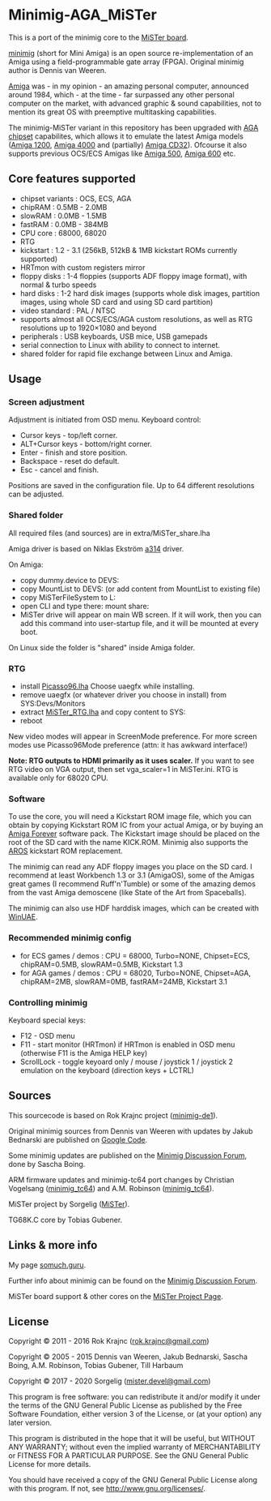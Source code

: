 
# Minimig-AGA_MiSTer

This is a port of the minimig core to the [MiSTer board](https://github.com/MiSTer-devel).

[minimig](http://en.wikipedia.org/wiki/Minimig) (short for Mini Amiga) is an open source re-implementation of an Amiga using a field-programmable gate array (FPGA). Original minimig author is Dennis van Weeren.

[Amiga](http://en.wikipedia.org/wiki/Amiga_500) was - in my opinion - an amazing personal computer, announced around 1984, which - at the time - far surpassed any other personal computer on the market, with advanced graphic & sound capabilities, not to mention its great OS with preemptive multitasking capabilities.

The minimig-MiSTer variant in this repository has been upgraded with [AGA chipset](http://en.wikipedia.org/wiki/Amiga_Advanced_Graphics_Architecture) capabilites, which allows it to emulate the latest Amiga models ([Amiga 1200](http://en.wikipedia.org/wiki/Amiga_1200), [Amiga 4000](http://en.wikipedia.org/wiki/Amiga_4000) and (partially) [Amiga CD32](http://en.wikipedia.org/wiki/Amiga_CD32)). Ofcourse it also supports previous OCS/ECS Amigas like [Amiga 500](http://en.wikipedia.org/wiki/Amiga_500), [Amiga 600](http://en.wikipedia.org/wiki/Amiga_600) etc.


## Core features supported

* chipset variants : OCS, ECS, AGA
* chipRAM : 0.5MB - 2.0MB
* slowRAM : 0.0MB - 1.5MB
* fastRAM : 0.0MB - 384MB
* CPU core : 68000, 68020
* RTG
* kickstart : 1.2 - 3.1 (256kB, 512kB & 1MB kickstart ROMs currently supported)
* HRTmon with custom registers mirror
* floppy disks : 1-4 floppies (supports ADF floppy image format), with normal & turbo speeds
* hard disks : 1-2 hard disk images (supports whole disk images, partition images, using whole SD card and using SD card partition)
* video standard : PAL / NTSC
* supports almost all OCS/ECS/AGA custom resolutions, as well as RTG resolutions up to 1920×1080 and beyond
* peripherals : USB keyboards, USB mice, USB gamepads
* serial connection to Linux with ability to connect to internet.
* shared folder for rapid file exchange between Linux and Amiga.


## Usage

### Screen adjustment
Adjustment is initiated from OSD menu. Keyboard control:
* Cursor keys - top/left corner.
* ALT+Cursor keys - bottom/right corner.
* Enter - finish and store position.
* Backspace - reset do default.
* Esc - cancel and finish.

Positions are saved in the configuration file. Up to 64 different resolutions can be adjusted.

### Shared folder

All required files (and sources) are in extra/MiSTer_share.lha

Amiga driver is based on Niklas Ekström [a314](https://github.com/niklasekstrom/a314) driver.

On Amiga:
- copy dummy.device to DEVS:
- copy MountList to DEVS: (or add content from MountList to existing file)
- copy MiSTerFileSystem to L:
- open CLI and type there: mount share:
- MiSTer drive will appear on main WB screen. If it will work, then you can add this command into user-startup file, and it will be mounted at every boot.

On Linux side the folder is "shared" inside Amiga folder.

### RTG

* install [Picasso96.lha](http://aminet.net/package/driver/video/Picasso96) Choose uaegfx while installing.
* remove uaegfx (or whatever driver you choose in install) from SYS:Devs/Monitors
* extract [MiSTer_RTG.lha](https://github.com/MiSTer-devel/Minimig-AGA_MiSTer/raw/MiSTer/extra/rtg_driver/MiSTer_RTG.lha) and copy content to SYS:
* reboot

New video modes will appear in ScreenMode preference. For more screen modes use Picasso96Mode preference (attn: it has awkward interface!)

**Note: RTG outputs to HDMI primarily as it uses scaler.**
If you want to see RTG video on VGA output, then set vga_scaler=1 in MiSTer.ini.
RTG is available only for 68020 CPU.

### Software
To use the core, you will need a Kickstart ROM image file, which you can obtain by copying Kickstart ROM IC from your actual Amiga, or by buying an [Amiga Forever](http://www.amigaforever.com/) software pack. The Kickstart image should be placed on the root of the SD card with the name KICK.ROM. Minimig also supports the [AROS](http://aros.sourceforge.net/) kickstart ROM replacement.

The minimig can read any ADF floppy images you place on the SD card. I recommend at least Workbench 1.3 or 3.1 (AmigaOS), some of the Amigas great games (I recommend Ruff'n'Tumble) or some of the amazing demos from the vast Amiga demoscene (like State of the Art from Spaceballs).

The minimig can also use HDF harddisk images, which can be created with [WinUAE](http://www.winuae.net/).

### Recommended minimig config

* for ECS games / demos : CPU = 68000, Turbo=NONE, Chipset=ECS, chipRAM=0.5MB, slowRAM=0.5MB, Kickstart 1.3
* for AGA games / demos : CPU = 68020, Turbo=NONE, Chipset=AGA, chipRAM=2MB, slowRAM=0MB, fastRAM=24MB, Kickstart 3.1

### Controlling minimig

Keyboard special keys:

* F12         - OSD menu
* F11         - start monitor (HRTmon) if HRTmon is enabled in OSD menu (otherwise F11 is the Amiga HELP key)
* ScrollLock  - toggle keyoard only / mouse / joystick 1 / joystick 2 emulation on the keyboard (direction keys + LCTRL)


## Sources

This sourcecode is based on Rok Krajnc project ([minimig-de1](https://github.com/rkrajnc/minimig-de1)).

Original minimig sources from Dennis van Weeren with updates by Jakub Bednarski are published on [Google Code](http://code.google.com/p/minimig/).

Some minimig updates are published on the [Minimig Discussion Forum](http://www.minimig.net/), done by Sascha Boing.

ARM firmware updates and minimig-tc64 port changes by Christian Vogelsang ([minimig_tc64](https://github.com/cnvogelg/minimig_tc64)) and A.M. Robinson ([minimig_tc64](https://github.com/robinsonb5/minimig_tc64)).

MiSTer project by Sorgelig ([MiSTer](https://github.com/MiSTer-devel)).

TG68K.C core by Tobias Gubener.


## Links & more info

My page [somuch.guru](http://somuch.guru/).

Further info about minimig can be found on the [Minimig Discussion Forum](http://www.minimig.net/).

MiSTer board support & other cores on the [MiSTer Project Page](https://github.com/MiSTer-devel).


## License

Copyright © 2011 - 2016 Rok Krajnc (rok.krajnc@gmail.com)

Copyright © 2005 - 2015 Dennis van Weeren, Jakub Bednarski, Sascha Boing, A.M. Robinson, Tobias Gubener, Till Harbaum

Copyright © 2017 - 2020 Sorgelig (mister.devel@gmail.com)

This program is free software: you can redistribute it and/or modify
it under the terms of the GNU General Public License as published by
the Free Software Foundation, either version 3 of the License, or
(at your option) any later version.

This program is distributed in the hope that it will be useful,
but WITHOUT ANY WARRANTY; without even the implied warranty of
MERCHANTABILITY or FITNESS FOR A PARTICULAR PURPOSE.  See the
GNU General Public License for more details.

You should have received a copy of the GNU General Public License
along with this program.  If not, see <http://www.gnu.org/licenses/>.
